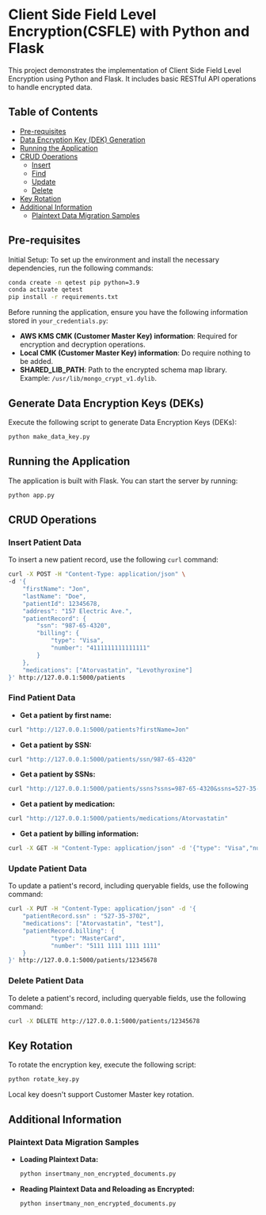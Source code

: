 # Client Side Field Level Encryption(CSFLE) with Python and Flask

This project demonstrates the implementation of Client Side Field Level Encryption using Python and Flask. It includes basic RESTful API operations to handle encrypted data.

## Table of Contents
- [Pre-requisites](#pre-requisites)
- [Data Encryption Key (DEK) Generation](#generate-data-encryption-keys-deks)
- [Running the Application](#running-the-application)
- [CRUD Operations](#crud-operations)
  - [Insert](#insert-patient-data)
  - [Find](#find-patient-data)
  - [Update](#update-patient-data)
  - [Delete](#delete-patient-data)
- [Key Rotation](#key-rotation)
- [Additional Information](#additional-information)
  - [Plaintext Data Migration Samples](#plaintext-data-migration-samples)
  
## Pre-requisites
Initial Setup: To set up the environment and install the necessary dependencies, run the following commands:
```bash
conda create -n qetest pip python=3.9
conda activate qetest
pip install -r requirements.txt
```

Before running the application, ensure you have the following information stored in `your_credentials.py`:

- **AWS KMS CMK (Customer Master Key) information**: Required for encryption and decryption operations.
- **Local CMK (Customer Master Key) information**: Do require nothing to be added.
- **SHARED_LIB_PATH**: Path to the encrypted schema map library. Example: `/usr/lib/mongo_crypt_v1.dylib`.

## Generate Data Encryption Keys (DEKs)
Execute the following script to generate Data Encryption Keys (DEKs):

```bash
python make_data_key.py
```

## Running the Application

The application is built with Flask. You can start the server by running:

```bash
python app.py
```

## CRUD Operations

### Insert Patient Data
To insert a new patient record, use the following `curl` command:

```bash
curl -X POST -H "Content-Type: application/json" \
-d '{
    "firstName": "Jon",
    "lastName": "Doe",
    "patientId": 12345678,
    "address": "157 Electric Ave.",
    "patientRecord": {
        "ssn": "987-65-4320",
        "billing": {
            "type": "Visa",
            "number": "4111111111111111"
        }
    },
    "medications": ["Atorvastatin", "Levothyroxine"]
}' http://127.0.0.1:5000/patients
```

### Find Patient Data
- **Get a patient by first name:**

```bash
curl "http://127.0.0.1:5000/patients?firstName=Jon"
```

- **Get a patient by SSN:**

```bash
curl "http://127.0.0.1:5000/patients/ssn/987-65-4320"
```

- **Get a patient by SSNs:**

```bash
curl "http://127.0.0.1:5000/patients/ssns?ssns=987-65-4320&ssns=527-35-3702"
```

- **Get a patient by medication:**

```bash
curl "http://127.0.0.1:5000/patients/medications/Atorvastatin"
```

- **Get a patient by billing information:**

```bash
curl -X GET -H "Content-Type: application/json" -d '{"type": "Visa","number": "4111111111111111"}' http://127.0.0.1:5000/patients/billing
```

### Update Patient Data
To update a patient's record, including queryable fields, use the following command:

```bash
curl -X PUT -H "Content-Type: application/json" -d '{
    "patientRecord.ssn" : "527-35-3702",
    "medications": ["Atorvastatin", "test"],
    "patientRecord.billing": {
            "type": "MasterCard",
            "number": "5111 1111 1111 1111"
    }
}' http://127.0.0.1:5000/patients/12345678
```

### Delete Patient Data
To delete a patient's record, including queryable fields, use the following command:

```bash
curl -X DELETE http://127.0.0.1:5000/patients/12345678
```

## Key Rotation
To rotate the encryption key, execute the following script:

```bash
python rotate_key.py
```

Local key doesn't support Customer Master key rotation.


## Additional Information

### Plaintext Data Migration Samples

- **Loading Plaintext Data:**

  ```bash
  python insertmany_non_encrypted_documents.py
  ```
- **Reading Plaintext Data and Reloading as Encrypted:**

  ```bash
  python insertmany_non_encrypted_documents.py
  ```

